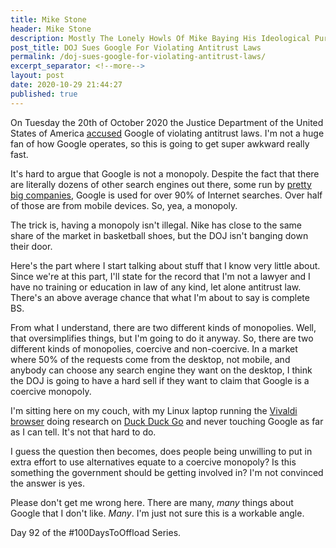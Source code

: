 ```yaml
---
title: Mike Stone
header: Mike Stone
description: Mostly The Lonely Howls Of Mike Baying His Ideological Purity At The Moon
post_title: DOJ Sues Google For Violating Antitrust Laws
permalink: /doj-sues-google-for-violating-antitrust-laws/
excerpt_separator: <!--more-->
layout: post
date: 2020-10-29 21:44:27
published: true
---
```


On Tuesday the 20th of October 2020 the Justice Department of the United States of America [accused](https://www.justice.gov/opa/pr/justice-department-sues-monopolist-google-violating-antitrust-laws) Google of violating antitrust laws. I'm not a huge fan of how Google operates, so this is going to get super awkward really fast.

<!--more-->

It's hard to argue that Google is not a monopoly. Despite the fact that there are literally dozens of other search engines out there, some run by [pretty big companies](https://microsoft.com), Google is used for over 90% of Internet searches. Over half of those are from mobile devices. So, yea, a monopoly. 

The trick is, having a monopoly isn't illegal. Nike has close to the same share of the market in basketball shoes, but the DOJ isn't banging down their door.

Here's the part where I start talking about stuff that I know very little about. Since we're at this part, I'll state for the record that I'm not a lawyer and I have no training or education in law of any kind, let alone antitrust law. There's an above average chance that what I'm about to say is complete BS.

From what I understand, there are two different kinds of monopolies. Well, that oversimplifies things, but I'm going to do it anyway. So, there are two different kinds of monopolies, coercive and non-coercive. In a market where 50% of the requests come from the desktop, not mobile, and anybody can choose any search engine they want on the desktop, I think the DOJ is going to have a hard sell if they want to claim that Google is a coercive monopoly. 

I'm sitting here on my couch, with my Linux laptop running the [Vivaldi browser](https://vivaldi.com) doing research on [Duck Duck Go](https://duckduckgo.com) and never touching Google as far as I can tell. It's not that hard to do.

I guess the question then becomes, does people being unwilling to put in extra effort to use alternatives equate to a coercive monopoly? Is this something the government should be getting involved in? I'm not convinced the answer is yes.

Please don't get me wrong here. There are many, _many_ things about Google that I don't like. _Many_. I'm just not sure this is a workable angle.

Day 92 of the #100DaysToOffload Series.